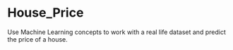 # House_Price
Use Machine Learning concepts to work with a real life dataset and predict the price of a house.
